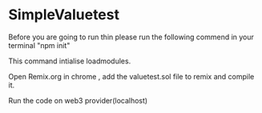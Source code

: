 # SimpleValuetest

Before you are going to run thin please run the following commend in your terminal "npm init"

This command intialise loadmodules.

Open Remix.org in chrome ,  add the valuetest.sol file to remix and compile it.

Run the code on web3 provider(localhost)

